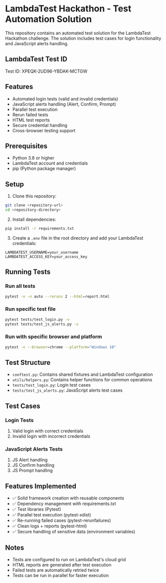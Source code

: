 # LambdaTest Hackathon - Test Automation Solution

This repository contains an automated test solution for the LambdaTest Hackathon challenge. The solution includes test cases for login functionality and JavaScript alerts handling.

## LambdaTest Test ID
Test ID: XPEQK-2UD96-YBDAK-MCTGW

## Features

- Automated login tests (valid and invalid credentials)
- JavaScript alerts handling (Alert, Confirm, Prompt)
- Parallel test execution
- Rerun failed tests
- HTML test reports
- Secure credential handling
- Cross-browser testing support

## Prerequisites

- Python 3.8 or higher
- LambdaTest account and credentials
- pip (Python package manager)

## Setup

1. Clone this repository:
```bash
git clone <repository-url>
cd <repository-directory>
```

2. Install dependencies:
```bash
pip install -r requirements.txt
```

3. Create a `.env` file in the root directory and add your LambdaTest credentials:
```
LAMBDATEST_USERNAME=your_username
LAMBDATEST_ACCESS_KEY=your_access_key
```

## Running Tests

### Run all tests
```bash
pytest -v -n auto --reruns 2 --html=report.html
```

### Run specific test file
```bash
pytest tests/test_login.py -v
pytest tests/test_js_alerts.py -v
```

### Run with specific browser and platform
```bash
pytest -v --browser=chrome --platform="Windows 10"
```

## Test Structure

- `conftest.py`: Contains shared fixtures and LambdaTest configuration
- `utils/helpers.py`: Contains helper functions for common operations
- `tests/test_login.py`: Login test cases
- `tests/test_js_alerts.py`: JavaScript alerts test cases

## Test Cases

### Login Tests
1. Valid login with correct credentials
2. Invalid login with incorrect credentials

### JavaScript Alerts Tests
1. JS Alert handling
2. JS Confirm handling
3. JS Prompt handling

## Features Implemented

- ✅ Solid framework creation with reusable components
- ✅ Dependency management with requirements.txt
- ✅ Test libraries (Pytest)
- ✅ Parallel test execution (pytest-xdist)
- ✅ Re-running failed cases (pytest-rerunfailures)
- ✅ Clean logs + reports (pytest-html)
- ✅ Secure handling of sensitive data (environment variables)

## Notes

- Tests are configured to run on LambdaTest's cloud grid
- HTML reports are generated after test execution
- Failed tests are automatically retried twice
- Tests can be run in parallel for faster execution 